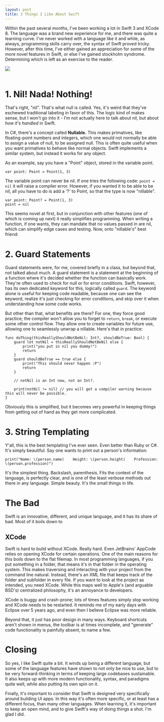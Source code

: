```yaml
---
layout: post
title: 3 Things I Like About Swift
---
```



<div class="col-md-9">

Within the past several months, I've been working a lot in Swift 3 and XCode 8. The language was a brand
new experience for me, and there was quite a learning curve. I've never worked with a language like it and
while, as always, programming skills carry over, the syntax of Swift proved tricky. However, after this time,
I've either gained an appreciation for some of the more novel features in Swift, or else I've gained
stockholm syndrome. Determining which is left as an exercise to the reader.

</div>
<img src="https://developer.apple.com/swift/images/swift-og.png" class="img-rounded col-md-3" 
style="padding-bottom: 20px;" />

# 1. Nil! Nada! Nothing!
That's right, "nil". That's what null is called. Yes, it's weird that they've eschewed traditional
labeling in favor of this. The logic kind of makes sense, but I won't go into it - I'm not actually here
to talk about nil, but about *how it's handled* in Swift.

In C#, there's a concept called **Nullable.** This makes primatives, like floating-point numbers and 
integers, which one would not normally be able to assign a value of null, to be assigned null. 
This is often quite useful when you want primatives to behave like normal objects. Swift implements a
similar system, but instead it works for any object.

As an example, say you have a "Point" object, stored in the variable point.

    var point: Point = Point(1, 3)
    
The variable point can never be nil. If one tries the following code: `point = nil` it will raise a compiler
error. However, if you wanted it to be able to be nil, all you have to do is add a '?' to Point, so that
the type is now "nillable".

    var point: Point? = Point(1, 3)
    point = nil

This seems novel at first, but in conjunction with other features (one of which is coming up next) it really
simplifies programming. When writing a function, if one wants, they can mandate that no values passed in are
nil, which can simplify edge cases and testing. Now, onto "nillable's" best friend:

# 2. Guard Statements
Guard statements were, for me, covered briefly in a class, but beyond that, not talked about much. A guard
statement is a statement at the beginning of a function where it's decided whether the function can basically
work. They're often used to check for null or for error conditions. Swift, however, has its own dedicated
keyword for this, logically called `guard`. The keyword alone is useful for keeping code readable, because
one can see the keyword, realize it's just checking for error conditions, and skip over it when understanding
how some code works.

But other than that, what benefits are there? For one, they force good practice; the compiler won't allow
you to forget to `return`, `break`, or execute some other control flow. They allow one to create variables
for future use, allowing one to seamlessly unwrap a nillable. Here's that in practice:

    func doThing(thisReallyShouldNotBeNil: Int?, shouldBeTrue: Bool) {
        guard let notNil = thisReallyShouldNotBeNil else {
            print("you put in nil you dummy!")
            return
        }
        guard shouldBeTrue == true else {
            print("This should never happen :P")
            return
        }
        
        // notNil is an Int now, not an Int?.
        
        print(notNil != nil) // you will get a compiler warning because this will never be possible. 
    }

Obviously this is simplified, but it becomes very powerful in keeping things from getting out of hand as 
they get more complicated.

# 3. String Templating
Y'all, this is the best templating I've ever seen. Even better than Ruby or C#. It's simply beautiful. Say
one wants to print out a person's information:

    print("Name: \(person.name)    Height: \(person.height)    Profession: \(person.profession)")
    
It's the simplest thing. Backslash, parenthesis. Fits the context of the language, is perfectly clear,
and is one of the least verbose methods out there in any language. Simple beauty. It's the small things in
life.

# The Bad
Swift is an innovative, different, and unique language, and it has its share of bad. Most of it boils down to

## XCode
Swift is hard to build without XCode. Really hard. Even JetBrains' AppCode relies on opening XCode for 
certain operations. One of the main reasons for this boils down to the flat filemap. In most programming
languages, if you put something in a folder, that means it's in that folder in the operating system.
This makes traversing and interacting with your project from the command line natural. Instead, there's an
XML file that keeps track of the folder and subfolder in every file. If you want to look at the project as
intended, you need XCode. While this maps well to Apple's (and arguable BSD's) centralized philosophy, it's
an annoyance to developers.

XCode is buggy and crash-prone; lots of times features simply stop working and XCode needs to be restarted.
It reminds me of my early days with Eclipse over 5 years ago, and even then I believe Eclipse was more 
reliable.

Beyond that, it just has poor design in many ways. Keyboard shortcuts aren't shown in menus, the toolbar is
at times incomplete, and "generate" code functionality is painfully absent, to name a few.

# Closing
So yes, I like Swift quite a bit. It winds up being a different language, but some of the language features
have shown to not only be nice to use, but to be very forward-thinking in terms of keeping large codebases 
sustainable. It also keeps up with more modern functionality, syntax, and paradigms quite well, while also
putting its own spin on it.

Finally, it's important to consider that Swift is designed very specifically around building UI apps. In
this way it's often more specific, or at least has a different focus, than many other languages. When 
learning it, it's important to keep an open mind, and to give Swift's way of doing things a shot. I'm glad
I did.
